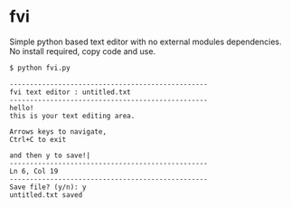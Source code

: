 # fvi

Simple python based text editor with no external modules dependencies.
No install required, copy code and use.

```bash
$ python fvi.py 
```

```
-------------------------------------------------
fvi text editor : untitled.txt
-------------------------------------------------
hello!
this is your text editing area.

Arrows keys to navigate,
Ctrl+C to exit

and then y to save!|
-------------------------------------------------
Ln 6, Col 19
-------------------------------------------------
Save file? (y/n): y
untitled.txt saved

```
